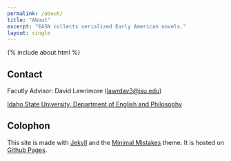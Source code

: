 ```yaml
---  
permalink: /about/  
title: "About"  
excerpt: "EASN collects serialized Early American novels."  
layout: single  
---  
```


{% include about.html %}

## Contact 

Facutly Advisor: David Lawrimore (lawrdav3@isu.edu)

[Idaho State University, Department of English and Philosophy](http:www2.isu.edu/english/)

## Colophon  

This site is made with [Jekyll](http://jekyllrb.com) and the [Minimal Mistakes](https://mmistakes.github.io/minimal-mistakes/) theme. It is hosted on [Github Pages](http://pages.github.com).  


